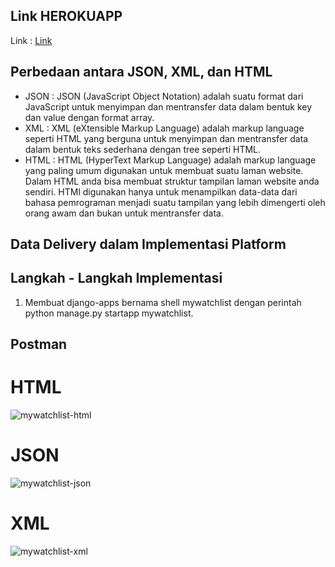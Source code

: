 ## Link HEROKUAPP

Link : [Link](https://tugas3-django.herokuapp.com/mywatchlist/)

## Perbedaan antara JSON, XML, dan HTML
- JSON : JSON (JavaScript Object Notation) adalah suatu format dari JavaScript untuk menyimpan dan mentransfer data dalam bentuk key dan value dengan format array.
- XML  : XML (eXtensible Markup Language) adalah markup language seperti HTML yang berguna untuk menyimpan dan mentransfer data dalam bentuk teks sederhana dengan tree seperti HTML.
- HTML : HTML (HyperText Markup Language) adalah markup language yang paling umum digunakan untuk membuat suatu laman website. Dalam HTML anda bisa membuat struktur tampilan laman website anda sendiri. HTMl digunakan hanya untuk menampilkan data-data dari bahasa pemrograman menjadi suatu tampilan yang lebih dimengerti oleh orang awam dan bukan untuk mentransfer data.

## Data Delivery dalam Implementasi Platform

## Langkah - Langkah Implementasi
1. Membuat django-apps bernama shell mywatchlist dengan perintah python manage.py startapp mywatchlist.
  

## Postman
# HTML
![mywatchlist-html](https://user-images.githubusercontent.com/112569195/191591557-9c07f489-9013-4e14-9688-bc39b70b3a14.jpg)

# JSON
![mywatchlist-json](https://user-images.githubusercontent.com/112569195/191591672-e13a98c4-6f08-441c-8484-e33b0fa9179e.jpg)

# XML
![mywatchlist-xml](https://user-images.githubusercontent.com/112569195/191591702-574dee67-ef10-4e17-a5c9-928cff92a478.jpg)
